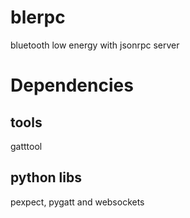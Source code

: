 # blerpc
bluetooth low energy with jsonrpc server
# Dependencies
## tools
gatttool
## python libs 
 pexpect, pygatt and websockets
